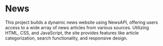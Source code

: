 # News
This project builds a dynamic news website using NewsAPI, offering users access to a wide array of news articles from various sources. Utilizing HTML, CSS, and JavaScript, the site provides features like article categorization, search functionality, and responsive design.
